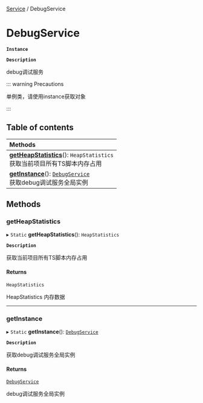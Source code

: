 [Service](../modules/Service.Service.md) / DebugService

# DebugService <Badge type="tip" text="Class" /> <Score text="DebugService" />

**`Instance`**

**`Description`**

debug调试服务

::: warning Precautions

单例类，请使用instance获取对象

:::

## Table of contents

| Methods |
| :-----|
| **[getHeapStatistics](Service.DebugService.md#getheapstatistics)**(): `HeapStatistics` <br> 获取当前项目所有TS脚本内存占用|
| **[getInstance](Service.DebugService.md#getinstance)**(): [`DebugService`](Service.DebugService.md) <br> 获取debug调试服务全局实例|

## Methods

### getHeapStatistics <Score text="getHeapStatistics" /> 

▸ `Static` **getHeapStatistics**(): `HeapStatistics` <Badge type="tip" text="other" />

**`Description`**

获取当前项目所有TS脚本内存占用


#### Returns

`HeapStatistics`

HeapStatistics 内存数据

___

### getInstance <Score text="getInstance" /> 

▸ `Static` **getInstance**(): [`DebugService`](Service.DebugService.md) <Badge type="tip" text="other" />

**`Description`**

获取debug调试服务全局实例


#### Returns

[`DebugService`](Service.DebugService.md)

debug调试服务全局实例
